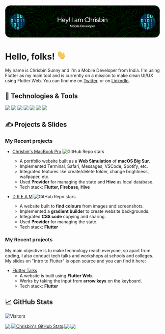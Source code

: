 
[![Header](https://raw.githubusercontent.com/chrisbinsunny/chrisbinsunny/master/header.png "Header")](https://chrisbinsunny.github.io/)

# Hello, folks! <img src="https://raw.githubusercontent.com/chrisbinsunny/chrisbinsunny/master/wave.gif" width="30px" height="30px" />

My name is Chrisbin Sunny and I'm a Mobile Developer from India. I'm using Flutter as my main tool and is currently on a mission to make clean UI/UX using Flutter Web. You can find me on [Twitter][1],  or on [LinkedIn][3].

## 🔧 Technologies & Tools
![](https://img.shields.io/badge/OS-MacOS-informational?style=plastic&logo=apple&logoColor=white&color=2bbc8a)
![](https://img.shields.io/badge/OS-Windows-informational?style=plastic&logo=windows&logoColor=white&color=2bbc8a)
![](https://img.shields.io/badge/Editor-Android_Studio-informational?style=plastic&logo=android-studio&logoColor=white&color=2bbc8a)
![](https://img.shields.io/badge/Code-Dart-informational?style=plastic&logo=dart&logoColor=white&color=2bbc8a)
![](https://img.shields.io/badge/Code-Golang-informational?style=plastic&logo=go&logoColor=white&color=2bbc8a)
![](https://img.shields.io/badge/Tools-PostgreSQL-informational?style=flat&logo=postgresql&logoColor=white&color=2bbc8a)
![](https://img.shields.io/badge/Cloud-Digital_Ocean-informational?style=plastic&logo=digitalocean&logoColor=white&color=2bbc8a)

## &#x270d; Projects & Slides
### My Recent projects

- [Chrisbin's MacBook Pro](https://chrisbinsunny.github.io/chrishub)  ![GitHub Repo stars](https://img.shields.io/github/stars/chrisbinsunny/chrishub?style=flat-square)
  - A portfolio website built as a __Web Simulation__ of __macOS Big Sur__. 
  - Implemented Terminal, Safari, Messages, VSCode, Spotify, etc. 
  - Integrated features like create/delete folder, change brightness, wallpaper, etc. 
  - Used __Provider__ for managing the state and __Hive__ as local database. 
  - Tech stack: __Flutter, Firebase, Hive__

- [D R E A M](https://chrisbinsunny.github.io/dream)  ![GitHub Repo stars](https://img.shields.io/github/stars/chrisbinsunny/dream?style=flat-square)
  - A website built to __find colours__ from images and screenshots.
  - Implemented a __gradient builder__ to create website backgrounds.
  - Integrated __CSS code__ copying and sharing. 
  - Used __Provider__ for managing the state. 
  - Tech stack: __Flutter__

### My Recent projects

My main objective is to make technology reach everyone, so apart from coding, I also conduct tech talks and workshops at schools and colleges. 
My slides on "Intro to Flutter" is open source and you can find it here:
- [Flutter Talks](https://chrisbinsunny.github.io/Flutter-Talks)
  - A website is built using __Flutter Web__.
  - Works by taking the input from __arrow keys__ on the keyboard.
  - Tech stack: __Flutter__


## &#x1f4c8; GitHub Stats

![Visitors](https://api.visitorbadge.io/api/visitors?path=chrisbinsunny&label=Visitors&countColor=%2337d67a&style=flat-square)

<a href="https://github.com/chrisbinsunny/chrisbinsunny">
  <img align="center" src="https://github-readme-stats.vercel.app/api/top-langs/?username=chrisbinsunny&hide=java,html,tex&title_color=ffffff&text_color=c9cacc&icon_color=2bbc8a&bg_color=1d1f21&langs_count=3" />
</a>
<a href="https://github.com/chrisbinsunny/chrisbinsunny">
  <img align="center" src="https://github-readme-stats.vercel.app/api?username=chrisbinsunny&show_icons=true&line_height=27&count_private=true&title_color=ffffff&text_color=c9cacc&icon_color=2bbc8a&bg_color=1d1f21" alt="Chrisbin's GitHub Stats" />
</a>

<a href="https://github.com/chrisbinsunny/chrishub">
  <img align="center" src="https://github-readme-stats.vercel.app/api/pin/?username=chrisbinsunny&repo=chrishub&title_color=ffffff&text_color=c9cacc&icon_color=2bbc8a&bg_color=1d1f21" />
</a>


<a href="https://github.com/chrisbinsunny/dream">
  <img align="center" src="https://github-readme-stats.vercel.app/api/pin/?username=chrisbinsunny&repo=dream&title_color=ffffff&text_color=c9cacc&icon_color=2bbc8a&bg_color=1d1f21" />
</a>    



<!-- links to your social media accounts -->

[1]: https://twitter.com/chrisbinsunny
[2]: https://github.com/chrisbinsunny
[3]: https://www.linkedin.com/in/chrisbinsunny
